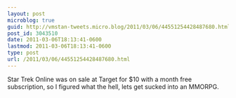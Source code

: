 ```yaml
---
layout: post
microblog: true
guid: http://vmstan-tweets.micro.blog/2011/03/06/44551254428487680.html
post_id: 3043510
date: 2011-03-06T18:13:41-0600
lastmod: 2011-03-06T18:13:41-0600
type: post
url: /2011/03/06/44551254428487680.html
---
```

Star Trek Online was on sale at Target for $10 with a month free subscription, so I figured what the hell, lets get sucked into an MMORPG.
